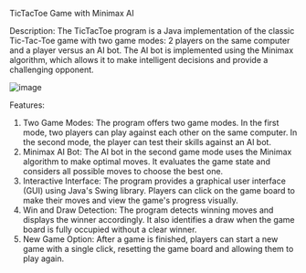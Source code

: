 TicTacToe Game with Minimax AI

Description:
The TicTacToe program is a Java implementation of the classic Tic-Tac-Toe game with two game modes: 2 players on the same computer and a player versus an AI bot. 
The AI bot is implemented using the Minimax algorithm, which allows it to make intelligent decisions and provide a challenging opponent.

![image](https://github.com/user-attachments/assets/14fe1dd3-ffca-4c02-a23d-033e77f4f889)

Features:

1. Two Game Modes: The program offers two game modes. In the first mode, two players can play against each other on the same computer. In the second mode, the player can test their skills against an AI bot.
2. Minimax AI Bot: The AI bot in the second game mode uses the Minimax algorithm to make optimal moves. It evaluates the game state and considers all possible moves to choose the best one.
3. Interactive Interface: The program provides a graphical user interface (GUI) using Java's Swing library. Players can click on the game board to make their moves and view the game's progress visually.
4. Win and Draw Detection: The program detects winning moves and displays the winner accordingly. It also identifies a draw when the game board is fully occupied without a clear winner.
5. New Game Option: After a game is finished, players can start a new game with a single click, resetting the game board and allowing them to play again.
